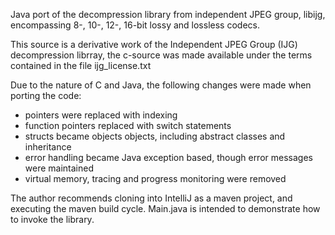 Java port of the decompression library from independent JPEG group, libijg, encompassing 8-, 10-, 12-, 16-bit lossy and lossless codecs.

This source is a derivative work of the Independent JPEG Group (IJG) decompression librray, the c-source was made available under the terms contained in the file ijg_license.txt

Due to the nature of C and Java, the following changes were made when porting the code:
* pointers were replaced with indexing
* function pointers replaced with switch statements
* structs became objects objects, including abstract classes and inheritance
* error handling became Java exception based, though error messages were maintained
* virtual memory, tracing and progress monitoring were removed

The author recommends cloning into IntelliJ as a maven project, and executing the maven build cycle. Main.java is intended to demonstrate how to invoke the library. 
